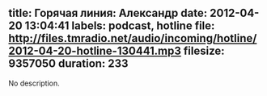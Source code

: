 title: Горячая линия: Александр
date: 2012-04-20 13:04:41
labels: podcast, hotline
file: http://files.tmradio.net/audio/incoming/hotline/2012-04-20-hotline-130441.mp3
filesize: 9357050
duration: 233
---
No description.